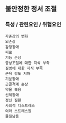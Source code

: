 ## 불안정한 정서 조절



### 특성 / 관련요인 / 위험요인

>                

    자존감의 변화
    뇌손상
    감정장애
    피로
    기능 손상
    증상조절에 대한 지식 부족
    질병에 대한 지식 부족
    근육 강도 저하
    기분장애
    근골격계 손상
    약물 복용
    신체장애
    정신 질환
    사회적 디스트레스
    여러 스트레스원
    물질남용

